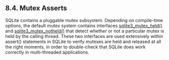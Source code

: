 ## 8\.4\. Mutex Asserts


SQLite contains a pluggable mutex subsystem. Depending on
compile\-time options, the default mutex system contains interfaces
[sqlite3\_mutex\_held()](c3ref/mutex_held.html) and [sqlite3\_mutex\_notheld()](c3ref/mutex_held.html) that detect
whether or not a particular mutex is held by the calling thread.
These two interfaces are used extensively within assert() statements
in SQLite to verify mutexes are held and released at all the right
moments, in order to double\-check that SQLite does work correctly
in multi\-threaded applications.



